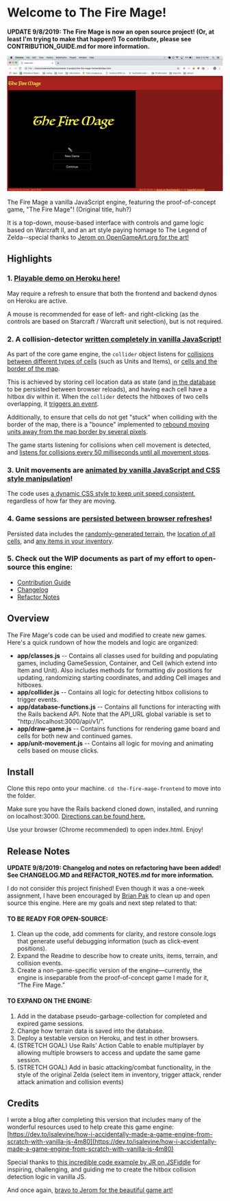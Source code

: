 # Welcome to The Fire Mage!

**UPDATE 9/8/2019: The Fire Mage is now an open source project! (Or, at least I'm trying to make that happen!) To contribute, please see CONTRIBUTION_GUIDE.md for more information.**

![gif of demo for The Fire Mage](https://raw.githubusercontent.com/isalevine/the-fire-mage-frontend/master/firemage-demo.gif)

The Fire Mage a vanilla JavaScript engine, featuring the proof-of-concept game, "The Fire Mage"! (Original title, huh?) 

It is a top-down, mouse-based interface with controls and game logic based on Warcraft II, and an art style paying homage to The Legend of Zelda--special thanks to [Jerom on OpenGameArt.org for the art!](https://opengameart.org/content/16x16-fantasy-tileset)

  
## Highlights
### 1. [Playable demo on Heroku here!](https://the-fire-mage.herokuapp.com/)
May require a refresh to ensure that both the frontend and backend dynos on Heroku are active.

A mouse is recommended for ease of left- and right-clicking (as the controls are based on Starcraft / Warcraft unit selection), but is not required.

### 2. A collision-detector [written completely in vanilla JavaScript!](https://github.com/isalevine/the-fire-mage-frontend/blob/46797f43fc221b7ba6cf32e61b98cfd73aa37123/app/collider.js)
As part of the core game engine, the `collider` object listens for [collisions between different types of cells](https://github.com/isalevine/the-fire-mage-frontend/blob/46797f43fc221b7ba6cf32e61b98cfd73aa37123/app/collider.js#L47) (such as Units and Items), or [cells and the border of the map](https://github.com/isalevine/the-fire-mage-frontend/blob/46797f43fc221b7ba6cf32e61b98cfd73aa37123/app/collider.js#L9).

This is achieved by storing cell location data as state (and [in the database](https://github.com/isalevine/the-fire-mage-frontend/blob/46797f43fc221b7ba6cf32e61b98cfd73aa37123/app/database-functions.js#L235) to be persisted between browser reloads), and having each cell have a hitbox div within it. When the `collider` detects the hitboxes of two cells overlapping, it [triggers an event](https://github.com/isalevine/the-fire-mage-frontend/blob/46797f43fc221b7ba6cf32e61b98cfd73aa37123/app/collider.js#L91).

Additionally, to ensure that cells do not get "stuck" when colliding with the border of the map, there is a "bounce" implemented to [rebound moving units away from the map border by several pixels](https://github.com/isalevine/the-fire-mage-frontend/blob/46797f43fc221b7ba6cf32e61b98cfd73aa37123/app/collider.js#L23).

The game starts listening for collisions when cell movement is detected, and [listens for collisions every 50 milliseconds until all movement stops](https://github.com/isalevine/the-fire-mage-frontend/blob/46797f43fc221b7ba6cf32e61b98cfd73aa37123/app/unit-movement.js#L47).

### 3. Unit movements are [animated by vanilla JavaScript and CSS style manipulation](https://github.com/isalevine/the-fire-mage-frontend/blob/46797f43fc221b7ba6cf32e61b98cfd73aa37123/app/unit-movement.js#L13)!
The code uses [a dynamic CSS style to keep unit speed consistent](https://github.com/isalevine/the-fire-mage-frontend/blob/46797f43fc221b7ba6cf32e61b98cfd73aa37123/app/unit-movement.js#L27), regardless of how far they are moving.

### 4. Game sessions are [persisted between browser refreshes](https://github.com/isalevine/the-fire-mage-frontend/blob/8c5e93a0492592dc2e40fa6a9a00be24aa410aa0/app/database-functions.js#L12)!
Persisted data includes the [randomly-generated terrain](https://github.com/isalevine/the-fire-mage-frontend/blob/8c5e93a0492592dc2e40fa6a9a00be24aa410aa0/app/database-functions.js#L148), the [location of all cells](https://github.com/isalevine/the-fire-mage-frontend/blob/8c5e93a0492592dc2e40fa6a9a00be24aa410aa0/app/database-functions.js#L191), and [any items in your inventory](https://github.com/isalevine/the-fire-mage-frontend/blob/8c5e93a0492592dc2e40fa6a9a00be24aa410aa0/app/database-functions.js#L208).

### 5. Check out the WIP documents as part of my effort to open-source this engine: 
* [Contribution Guide](https://github.com/isalevine/the-fire-mage-frontend/blob/master/CONTRIBUTION_GUIDE.md)
* [Changelog](https://github.com/isalevine/the-fire-mage-frontend/blob/master/CHANGELOG.md)
* [Refactor Notes](https://github.com/isalevine/the-fire-mage-frontend/blob/master/REFACTOR_NOTES.md)
  

## Overview
The Fire Mage's code can be used and modified to create new games. Here's a quick rundown of how the models and logic are organized:

* **app/classes.js** -- Contains all classes used for building and populating games, including GameSession, Container, and Cell (which extend into Item and Unit). Also includes methods for formatting div positions for updating, randomizing starting coordinates, and adding Cell images and hitboxes. 
* **app/collider.js** -- Contains all logic for detecting hitbox collisions to trigger events.
* **app/database-functions.js** -- Contains all functions for interacting with the Rails backend API. Note that the API_URL global variable is set to "http://localhost:3000/api/v1/".
* **app/draw-game.js** -- Contains functions for rendering game board and cells for both new and continued games.
* **app/unit-movement.js** -- Contains all logic for moving and animating cells based on mouse clicks.
  
  
## Install
Clone this repo onto your machine. ```cd the-fire-mage-frontend``` to move into the folder.

Make sure you have the Rails backend cloned down, installed, and running on localhost:3000. [Directions can be found here.](https://github.com/isalevine/the-fire-mage-backend)

Use your browser (Chrome recommended) to open index.html. Enjoy!


## Release Notes

**UPDATE 9/8/2019: Changelog and notes on refactoring have been added! See CHANGELOG.MD and REFACTOR_NOTES.md for more information.**

I do not consider this project finished! Even though it was a one-week assignment, I have been encouraged by  [Brian Pak](https://dev.to/bouhm)  to clean up and open source this engine. Here are my goals and next step related to that:

#### TO BE READY FOR OPEN-SOURCE:

1.  Clean up the code, add comments for clarity, and restore console.logs that generate useful debugging information (such as click-event positions).
2.  Expand the Readme to describe how to create units, items, terrain, and collision events.
3.  Create a non-game-specific version of the engine—currently, the engine is inseparable from the proof-of-concept game I made for it, “The Fire Mage.”

#### TO EXPAND ON THE ENGINE:

1.  Add in the database pseudo-garbage-collection for completed and expired game sessions.
2.  Change how terrain data is saved into the database.
3.  Deploy a testable version on Heroku, and test in other browsers.
4.  (STRETCH GOAL) Use Rails’ Action Cable to enable multiplayer by allowing multiple browsers to access and update the same game session.
5.  (STRETCH GOAL) Add in basic attacking/combat functionality, in the style of the original Zelda (select item in inventory, trigger attack, render attack animation and collision events)

## Credits

I wrote a blog after completing this version that includes many of the wonderful resources used to help create this game engine: [https://dev.to/isalevine/how-i-accidentally-made-a-game-engine-from-scratch-with-vanilla-js-4m80](https://dev.to/isalevine/how-i-accidentally-made-a-game-engine-from-scratch-with-vanilla-js-4m80)

Special thanks to [this incredible code example by JR on JSFiddle](https://jsfiddle.net/jlr7245/217jrozd/3/) for inspiring, challenging, and guiding me to create the hitbox collision detection logic in vanilla JS.

And once again, [bravo to Jerom for the beautiful game art!](https://opengameart.org/content/16x16-fantasy-tileset)